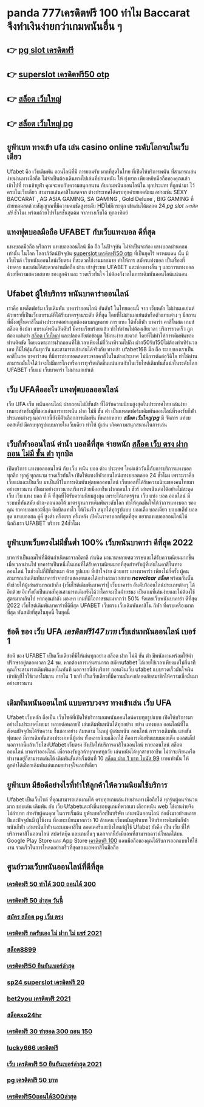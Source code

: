 # panda 777เครดิตฟรี 100 ทำไม  Baccarat  จึงทำเงินง่ายกว่าเกมพนันอื่น ๆ 

## 👉 [pg slot เครดิตฟรี](https://mabet.net/20-free-100/)
## 👉 [superslot เครดิตฟรี50 otp](https://bio.link/tisawago)
## 👉 [สล็อต เว็บใหญ่](https://mabet.net/20-free-100/)
## 👉 [สล็อต เว็บใหญ่ pg](https://mabet.net/register/)

## ยูฟ่าเบท  ทางเข้า ufa  เล่น casino online  ระดับโลกจบในเว็บเดียว 

Ufabet คือ เว็บเดิมพัน ออนไลน์ที่มี การยอมรับ มากที่สุดในไทย  ที่เปิดให้บริการพนัน ที่สามารถเล่นง่ายผ่านทางมือถือ ไม่จำเป็นต้องเดินทางไปเล่นที่บ่อนพนัน ให้ ยุ่งยาก เพียงหยิบมือถือของคุณแล้วเข้าไปที่ ทางเข้ายูฟ่า คุณจะพบกับความสนุกสนาน  กับเกมพนันออนไลน์ใน ทุกประเภท  ที่ถูกนำมา ไว้ครบในเว็บเดียว  สามารถเล่นคาสิโนสดจาก ต่างประเทศได้ครบทุกค่ายยอดนิยม อย่างเช่น  SEXY BACCARAT , AG ASIA GAMING, SA GAMING , Gold Deluxe , BIG GAMING ที่ถ่ายทอดสดด้วยสัญญาณที่มีความคมชัดสูงระดับ HDไม่มีกระตุก เข้าเล่นได้ตลอด 24 *pg slot เครดิตฟรี* ชั่วโมง พร้อมด้วยโปรโมรชั่นสุดค้ม จากทางเว็บได้ ทุกอาทิตย์ 


##  แทงฟุตบอลมือถือ UFABET  กับเว็บแทงบอล ดีที่สุด

แทงบอลมือถือ หรือการ แทงบอลออนไลน์ มือ ถือ ในปัจจุบัน ไม่จำเป็นจะต้อง แทงบอลผ่านคอม เท่านั้น ในโลก โลกาภิวัตน์ปัจจุบัน [superslot เครดิตฟรี50 otp](https://mabet.net/20-free-100/)  ที่เป็นยุคไร้ พรหมแดน  นั้น มีเว็บไซต์ เว็บพนันออนไลน์เว็บตรง ที่สะดวกใช้งานมากมาย ทำให้การ สมัครแท่งบอล เป็นเรื่องที่ง่ายดาย และเล่นได้สะดวกผ่านมือถือ ผ่าน  เข้าสู่ระบบ UFABET และช่องทางอื่น ๆ  และการแทงบอลด้วยที่ความสดวกสบาย ของลูกค้า และ รวดเร็วทันใจ ไม่ต้องกังวลในการเดิมพันออนไลน์แน่นอน

## Ufabet  ผู้ให้บริการ พนันบาคาร่าออนไลน์

เราคือ แพล็ตฟอร์ม เว็บเดิมพัน บาคาร่าออนไลน์ อันดับ1 ในไทยตอนนี้ จาก เว็บหลัก ไม่ผ่านเอเย่นต์ ด้วยเราที่เป็นเว็บแบรนด์ที่ได้รับมาตรฐานระดับ ดีที่สุด โดยที่ไม่ผ่านเอเย่นต์หรือตัวแทนต่าง ๆ มีสถานที่ตั้งอยู่ในคาสิโนต่างประเทศอย่างถูกต้องตามกฏหมาย การ  แทง  ได้ทั้งกีฬา บาคาร่า คาสิโนสด เกมส์ สล็อต ยิงปลา แบรนด์พนันอันดับ1 มีครบเรียบร้อยแล้ว ทำให้ท่านไม่ต้องเสียเวลา บริการรวดเร็ว ถูกต้อง แม่นยำ [สล็อต เว็บใหญ่](https://mabet.net/register/) และปลอดภัยต่อข้อมูล ใช้งานง่าย สะดวก โดยที่ไม่ทำให้การเดิมพันของท่านติดขัด โดยเฉพาะการฝากถอนที่ใช้เวลาเพียงไม่กี่วินาทีรวมไปถึง ฝาก50รับ150ไม่ต้องทําเทิร์นวอเลท ก็มีให้ลุ้นกันทุกวัน และสามารถเข้าเล่นได้จริงกับ  ทางเข้า ufabet168 มือ ถือ  ระบบของเราเป็น คาสิโนสด บาคาร่าสด ที่มีการถ่ายทอดสดตรงจากคาสิโนในต่างประเทศ ไม่มีการตัดต่อวีดีโอ ทำให้ท่านสามารถมั่นใจได้ว่าจะไม่มีการโกงหรือการทุจริตเกิดขึ้นแน่นอนกับในเว็บไซต์เดิมพันชั้นนำในระดับโลก UFABET เว็บแม่ เว็บบาคาร่า ไม่ผ่านเอเย่นต์


## เว็บ UFAคืออะไร  แทงฟุตบอลออนไลน์

เว็บ UFA  เว็บ   พนันออนไลน์ ฝากถอนไม่มีขั้นต่ํา  ที่ได้รับความนิยมสูงสุดในประเทศไทย เล่นง่ายเหมาะสำหรับผู้ที่ชอบเล่นการการพนัน  ฝาก ไม่มี ขั้น ต่ํา เป็นแพลตฟอร์มเดิมพันออนไลน์ที่รองรับกีฬาประเภทต่างๆ นอกจากนี้ยังมีตัวเลือกการเดิมพัน ที่หลากหลาย ***สล็อต เว็บใหญ่ pg*** มี จัดการ  แท่งบอลสเต็ป  มีครบทุกรูปแบบภายในเว็บเดียว ทำให้  ผู้เล่น เกิดความสนุกสนานในการเล่น


##  เว็บกีฬาออนไลน์  ค่าน้ำ บอลดีที่สุด จ่ายหนัก [สล็อต เว็บ ตรง ฝาก ถอน ไม่มี ขั้น ต่ํา](https://mabet.net/register/) ทุกบิล

เปิดบริการ แทงบอลออนไลน์ กับ เว็บ พนัน บอล ต่าง ประเทศ
ใหม่แล้ววันนี้กับการบริการแทงบอล ทุกลีก ทุกคู่ ทุกสนาม รวดเร็วทันใจ เปิดให้แทงกีฬาออนไลน์แทงบอลตลอด 24 ชั่วโมง เพราะเราคือ เว็บแม่และเป็นเว็บ  มาเป็นที่1ในการเดิมพันฟุตบอลออนไลน์ เว็บบอลที่ได้รับความนิยมของคนไทยมาอย่างยาวนาน เปิดมาอย่างยาวนานบริการด้วยมืออาชีพ ฝากถอนไว ชัวร์ เล่นพนันต่อได้อย่างไม่สะดุด เว็บ เว็บ แทง บอล ที่ ดี ที่สุดที่ได้รับความนิยมสูงสุด เพราะได้มาตรฐาน เว็บ แท่ง บอล ออนไลน์ มีระบบที่ทันสมัย ฝาก-ถอนออโต้  มาตรฐานการเดิมพันระดับโลก ทำให้คุณมั่นใจได้ว่าการแทงบอล ของคุณ ราคาบอลเยอะที่สุด  คิดบิลแทงไว ได้เงินเร็ว  สนุกได้ทุกรูปแบบ บอลเต็ง บอลเดี่ยว บอบสเต็ป บอลชุด แทงบอลสด คู่คี่ สูงต่ำ ครึ่งแรก ครึ่งหลัง เปิดในราคาบอลที่สุดที่สุด อยากแทงบอลออนไลน์ให้นึกถึงเรา UFABET บริการ 24ชั่วโมง 


##  ยูฟ่าเบทเว็บตรงไม่มีขั้นต่ำ 100%  เว็บพนันบาคาร่า ดีที่สุด 2022 

บาคาร่าเป็นเกมไพ่ที่มีต้นกำเนิดมาจากอิตาลี กำเนิด มานานหลายศตวรรษและได้รับความนิยมมากขึ้นเมื่อเวลาผ่านไป บาคาร่าเป็นหนึ่งในเกมที่ได้รับความนิยมมากที่สุดสำหรับผู้ที่เล่นในคาสิโนทางออนไลน์ ในช่วงไม่กี่ปีที่ผ่านมา ด้วย    รูปแบบ  ที่เข้าใจง่าย ด้วยการ แทงบาคาร่า  เพียงไม่กี่ครั้ง ผู้คนสามารถเล่นเดิมพันบาคาร่าจากบ้านของตนเองได้อย่างสะดวกสบาย  ***newclear สล็อต*** พร้อมกันนั้น ยังช่วยให้ผู้เล่นสามารถเข้าถึง {เว็บไซต์เดิมพันบาคาร่า| เว็บบาคาร่า อันดับ1ออนไลน์ประเภทต่างๆ ได้อีกด้วย อีกทั้งยังเป็นเกมที่คุณสามารถเดิมพันได้ว่าใครจะเป็นฝ่ายชนะ เป็นเกมที่เล่นง่ายและไม่ต้องใช้สูตรมากเกินไป หากคุณกำลัง มองหา  เกมที่มีโอกาสชนะมากกว่า 50%  จัดเลยเว็บพนันบาคาร่า ดีที่สุด 2022  เว็บไซต์เดิมพันบาคาร่าที่ดีที่สุด UFABET เว็บตรง เว็บเดิมพันคาสิโน กีฬา ที่ครบเครื่องมากที่สุด ทันสมัยที่สุดในยุคนี้ ในยุคนี้


## ข้อดี ของ เว็บ UFA  ***เครดิตฟรี147บาท*** เว็บเล่นพนันออนไลน์ เบอร์ 1

ข้อดี ของ UFABET เป็นเว็บเดียวที่มีให้เล่นทุกอย่าง  สล็อต ฝาก ไม่มี ขั้น ต่ํา มีพนักงานพร้อมให้คำปรึกษาอยู่ตลอดเวลา 24 ชม. หากต้องการเล่นสามารถ สมัครufabet  ได้เลยใช้เวลาเพียงแค่ไม่กี่นาทีคุณก็จะสามารถเดิมพันเลยในทันที นอกจากนี้ยังบริการ   ถอนเงินเว็บ ufabet  แบบรวดเร็วมันใจเงินเข้าบัญชีไวใช้เวลาไม่นาน ภายใน 1 นาที เป็นเว็บเดียวที่มีความมั่นคงปลอดภัยสมาชิกให้ความเชื่อมั่นมาอย่างยาวนาน


##  เดิมพันพนันออนไลน์ แบบครบวงจร ทางเข้าเล่น เว็บ UFA 

 Ufabet เว็บหลัก  ถือเป็น เว็บไซค์ที่เปิดให้บริการเกมพนันออนไลน์ครบทุกรูปแบบ เปิดให้บริการมาอย่างในประเทศไทยมา หลายต่อหลายปี เล่นเดิมพันพนันได้ทุกอย่าง  อย่าง  แทงบอล ออนไลน์ที่ในสังคมปัจจุบันได้รับความ ชื่นชอบอย่าง ล้มหลาม ในหมู่ ผู้เล่นพนัน ออนไลน์  การวางเดิมพัน แข่งขันฟุตบอล มีการเดิมพันสองประเภทนี่ผู้เล่น ทั้งหลายนิยมเลือกใช้  คือการเดิมพันแบบบอลเต็ง บอลสเต็ป นอกจากนี้แล้วเว็บไซค์Ufabet เว็บตรง  ยังเปิดให้บริการคาสิโนออนไลน์ หวยออนไลน์ สล็อตออนไลน์ บาคาร่าออนไลน์  เพื่อรองรับลูกค้าทุกเพศทุกวัย เล่นพนันได้ทุกสาขาอาชีพ ไม่ว่าจะเรียนหรือทำงานอยู่ก็สามารถเล่นได้ เดิมพันขั้นต่ำเริ่มต้นที่ 10 [สล็อต ฝาก 1 บาท โบนัส 99](https://mabet.net/credit-free-50/) บาทเท่านั้น ให้ลูกค้าได้เลือกเดิมพันเล่นเกมอย่างจุใจเลยทีเดียว


## ยูฟ่าเบท มีข้อดีอย่างไรที่ทำให้ลูกค้าให้ความนิยมใช้บริการ

Ufabet  เป็นเว็บไซต์ ที่คุณสามารถเล่นเกมได้ ครบทุกเกมเล่นง่ายผ่านทางมือถือได้ ทุกรุ่นผู้คนจำนวนมาก ชอบเล่น เดิมพัน กับ เว็บ Ufabetและยังชื่นชอบดูเกมที่พวกเขา เลือกพนัน  web ใช้งานง่ายจึง ไม่ลำบาก สำหรับผู้คนคุณ ในการเริ่มต้น ยูฟ่าเบทถือเป็นบริษัท เล่นพนันออนไลน์ ก่อตั้งมาอย่างหลายปีและปัจจุบันมี ผู้ใช้งาน ที่ลงทะเบียนมากกว่า 10 ล้านคน เว็บพนันยูฟ่าเบท ให้บริการเดิมพันกีฬา พนันกีฬา เล่นพนันกีฬา และเกมคาสิโน ลอตเตอรีและบิงโกแก่ผู้ใช้ Ufabet  ยังคือ เป็น เว็บ ที่ให้บริการคาสิโนออนไลน์   สปอร์ตบุ๊ค และเกมอื่นๆ นอกจากนี้ยังมีแอพที่สามารถดาวน์โหลดได้บน Google Play Store และ App Store [เครดิตฟรี 100](https://mabet.net/credit-free-50/) แอพมือถือของคุณได้รับการออกแบบให้ใช้งาน รวดเร็วในการโหลดอย่างเร็วที่สุดของแอพคาสิโนมือถือ 


## ศูนย์รวมเว็บพนันออนไลน์ที่ดีที่สุด

### [เครดิตฟรี 50 ทำได้ 300 ถอนได้ 300](https://atom.io/themes/สมัครฟรีเครดิต%20joker%20สล็อต777%20008%20สล็อต%20PG%2020รับ100%20เว็บตรง100%)
### [เครดิตฟรี 50 ล่าสุด วันนี้](https://atom.io/themes/สมัครฟรีเครดิต%20wow%20slot%20666เครดิตฟรี%20008%20สล็อต%20PG%2020รับ100%20เว็บตรง100%)
### [สมัคร สล็อต pg เว็บ ตรง](https://atom.io/themes/สมัครฟรีเครดิต%20theonebet%20เครดิตฟรี%20008%20สล็อต%20PG%2020รับ100%20เว็บตรง100%)
### [เครดิตฟรี กดรับเอง ไม่ ฝาก ไม่ แชร์ 2021](https://atom.io/themes/สมัครฟรีเครดิต%20สล็อต28%20008%20สล็อต%20PG%2020รับ100%20เว็บตรง100%)
### [สล็อต8899](https://atom.io/themes/สมัครฟรีเครดิต%20askmebet%20เครดิตฟรี%20100%20บาท%20008%20สล็อต%20PG%2020รับ100%20เว็บตรง100%)
### [เครดิตฟรี50 ยืนยันเบอร์ล่าสุด](https://atom.io/themes/สมัครฟรีเครดิต%20คาสิโนออนไลน์เว็บตรง%20เครดิตฟรี%20008%20สล็อต%20PG%2020รับ100%20เว็บตรง100%)
### [sp24 superslot เครดิตฟรี 20](https://atom.io/themes/สมัครฟรีเครดิต%20huc99%20เครดิตฟรี%20100%20008%20สล็อต%20PG%2020รับ100%20เว็บตรง100%)
### [bet2you เครดิตฟรี 2021](https://atom.io/themes/สมัครฟรีเครดิต%20joker%20สล็อต%20888%20008%20สล็อต%20PG%2020รับ100%20เว็บตรง100%)
### [สล็อตxo24hr](https://atom.io/themes/สมัครฟรีเครดิต%20สล็อต10รับ100%20008%20สล็อต%20PG%2020รับ100%20เว็บตรง100%)
### [เครดิตฟรี 30 ทำยอด 300 ถอน 150](https://atom.io/themes/สมัครฟรีเครดิต%20betflikเครดิตฟรี50%20008%20สล็อต%20PG%2020รับ100%20เว็บตรง100%)
### [lucky666 เครดิตฟรี](https://atom.io/themes/สมัครฟรีเครดิต%20สล็อต%20111%20008%20สล็อต%20PG%2020รับ100%20เว็บตรง100%)
### [เว็บ เครดิตฟรี 50 ยืนยันเบอร์ล่าสุด 2021](https://atom.io/themes/สมัครฟรีเครดิต%20สล็อตhilorich%20008%20สล็อต%20PG%2020รับ100%20เว็บตรง100%)
### [pg เครดิตฟรี 50 บาท](https://atom.io/themes/สมัครฟรีเครดิต%20สล็อต%2088%20008%20สล็อต%20PG%2020รับ100%20เว็บตรง100%)
### [เครดิตฟรี50ถอนได้300ล่าสุด](https://atom.io/themes/สมัครฟรีเครดิต%20เกม%20ออนไลน์%20สล็อต%20008%20สล็อต%20PG%2020รับ100%20เว็บตรง100%)